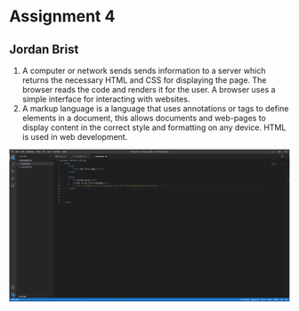 # Assignment 4
## Jordan Brist

1. A computer or network sends sends information to a server which returns the necessary HTML and CSS for displaying the page. The browser reads the code and renders it for the user. A browser uses a simple interface for interacting with websites. 
2. A markup language is a language that uses annotations or tags to define elements in a document, this allows documents and web-pages to display content in the correct style and formatting on any device. HTML is used in web development. 

![screenshot.png](./assignment-04/images/screenshot.png)